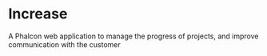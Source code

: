 # Increase
A Phalcon web application to manage the progress of projects, and improve communication with the customer
